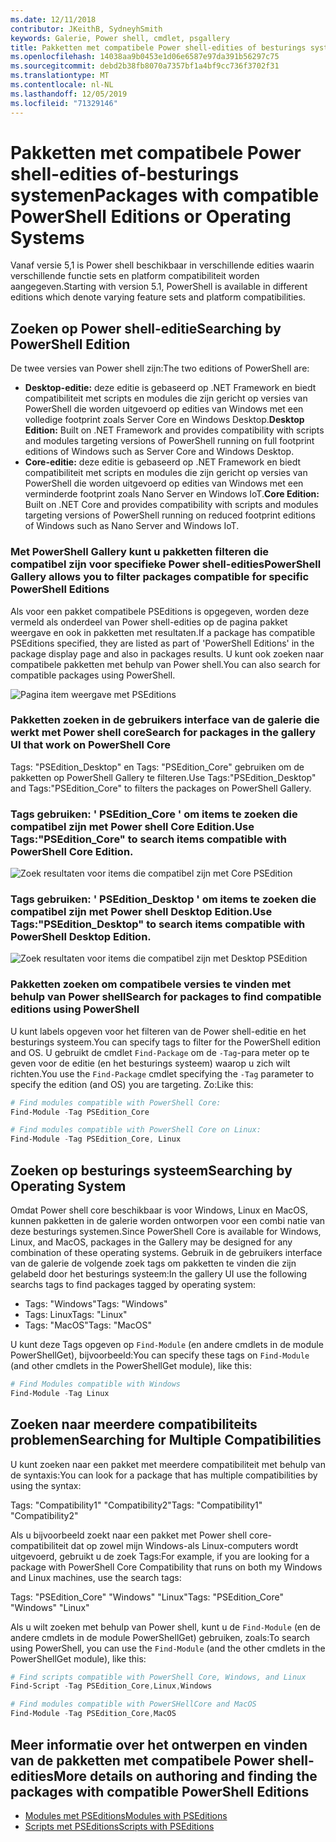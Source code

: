 ```yaml
---
ms.date: 12/11/2018
contributor: JKeithB, SydneyhSmith
keywords: Galerie, Power shell, cmdlet, psgallery
title: Pakketten met compatibele Power shell-edities of besturings systeem
ms.openlocfilehash: 14038aa9b0453e1d06e6587e97da391b56297c75
ms.sourcegitcommit: debd2b38fb8070a7357bf1a4bf9cc736f3702f31
ms.translationtype: MT
ms.contentlocale: nl-NL
ms.lasthandoff: 12/05/2019
ms.locfileid: "71329146"
---
```

# <a name="packages-with-compatible-powershell-editions-or-operating-systems"></a><span data-ttu-id="34407-103">Pakketten met compatibele Power shell-edities of-besturings systemen</span><span class="sxs-lookup"><span data-stu-id="34407-103">Packages with compatible PowerShell Editions or Operating Systems</span></span>

<span data-ttu-id="34407-104">Vanaf versie 5,1 is Power shell beschikbaar in verschillende edities waarin verschillende functie sets en platform compatibiliteit worden aangegeven.</span><span class="sxs-lookup"><span data-stu-id="34407-104">Starting with version 5.1, PowerShell is available in different editions which denote varying feature sets and platform compatibilities.</span></span>

## <a name="searching-by-powershell-edition"></a><span data-ttu-id="34407-105">Zoeken op Power shell-editie</span><span class="sxs-lookup"><span data-stu-id="34407-105">Searching by PowerShell Edition</span></span>

<span data-ttu-id="34407-106">De twee versies van Power shell zijn:</span><span class="sxs-lookup"><span data-stu-id="34407-106">The two editions of PowerShell are:</span></span>
- <span data-ttu-id="34407-107">**Desktop-editie:** deze editie is gebaseerd op .NET Framework en biedt compatibiliteit met scripts en modules die zijn gericht op versies van PowerShell die worden uitgevoerd op edities van Windows met een volledige footprint zoals Server Core en Windows Desktop.</span><span class="sxs-lookup"><span data-stu-id="34407-107">**Desktop Edition:** Built on .NET Framework and provides compatibility with scripts and modules targeting versions of PowerShell running on full footprint editions of Windows such as Server Core and Windows Desktop.</span></span>
- <span data-ttu-id="34407-108">**Core-editie:** deze editie is gebaseerd op .NET Framework en biedt compatibiliteit met scripts en modules die zijn gericht op versies van PowerShell die worden uitgevoerd op edities van Windows met een verminderde footprint zoals Nano Server en Windows IoT.</span><span class="sxs-lookup"><span data-stu-id="34407-108">**Core Edition:** Built on .NET Core and provides compatibility with scripts and modules targeting versions of PowerShell running on reduced footprint editions of Windows such as Nano Server and Windows IoT.</span></span>

### <a name="powershell-gallery-allows-you-to-filter-packages-compatible-for-specific-powershell-editions"></a><span data-ttu-id="34407-109">Met PowerShell Gallery kunt u pakketten filteren die compatibel zijn voor specifieke Power shell-edities</span><span class="sxs-lookup"><span data-stu-id="34407-109">PowerShell Gallery allows you to filter packages compatible for specific PowerShell Editions</span></span>

<span data-ttu-id="34407-110">Als voor een pakket compatibele PSEditions is opgegeven, worden deze vermeld als onderdeel van Power shell-edities op de pagina pakket weergave en ook in pakketten met resultaten.</span><span class="sxs-lookup"><span data-stu-id="34407-110">If a package has compatible PSEditions specified, they are listed as part of 'PowerShell Editions' in the package display page and also in packages results.</span></span>
<span data-ttu-id="34407-111">U kunt ook zoeken naar compatibele pakketten met behulp van Power shell.</span><span class="sxs-lookup"><span data-stu-id="34407-111">You can also search for compatible packages using PowerShell.</span></span>

![Pagina item weergave met PSEditions](../../Images/packagedisplaypagewithpseditions.PNG)

### <a name="search-for-packages-in-the-gallery-ui-that-work-on-powershell-core"></a><span data-ttu-id="34407-113">Pakketten zoeken in de gebruikers interface van de galerie die werkt met Power shell core</span><span class="sxs-lookup"><span data-stu-id="34407-113">Search for packages in the gallery UI that work on PowerShell Core</span></span>

<span data-ttu-id="34407-114">Tags: "PSEdition_Desktop" en Tags: "PSEdition_Core" gebruiken om de pakketten op PowerShell Gallery te filteren.</span><span class="sxs-lookup"><span data-stu-id="34407-114">Use Tags:"PSEdition_Desktop" and Tags:"PSEdition_Core" to filters the packages on PowerShell Gallery.</span></span>

### <a name="use-tagspsedition_core-to-search-items-compatible-with-powershell-core-edition"></a><span data-ttu-id="34407-115">Tags gebruiken: ' PSEdition_Core ' om items te zoeken die compatibel zijn met Power shell Core Edition.</span><span class="sxs-lookup"><span data-stu-id="34407-115">Use Tags:"PSEdition_Core" to search items compatible with PowerShell Core Edition.</span></span>

![Zoek resultaten voor items die compatibel zijn met Core PSEdition](../../Images/searchresultswithpseditions.PNG)

### <a name="use-tagspsedition_desktop-to-search-items-compatible-with-powershell-desktop-edition"></a><span data-ttu-id="34407-117">Tags gebruiken: ' PSEdition_Desktop ' om items te zoeken die compatibel zijn met Power shell Desktop Edition.</span><span class="sxs-lookup"><span data-stu-id="34407-117">Use Tags:"PSEdition_Desktop" to search items compatible with PowerShell Desktop Edition.</span></span>

![Zoek resultaten voor items die compatibel zijn met Desktop PSEdition](../../Images/searchresultswithpseditionsdesktop.PNG)

### <a name="search-for-packages-to-find-compatible-editions-using-powershell"></a><span data-ttu-id="34407-119">Pakketten zoeken om compatibele versies te vinden met behulp van Power shell</span><span class="sxs-lookup"><span data-stu-id="34407-119">Search for packages to find compatible editions using PowerShell</span></span>
<span data-ttu-id="34407-120">U kunt labels opgeven voor het filteren van de Power shell-editie en het besturings systeem.</span><span class="sxs-lookup"><span data-stu-id="34407-120">You can specify tags to filter for the PowerShell edition and OS.</span></span>
<span data-ttu-id="34407-121">U gebruikt de cmdlet `Find-Package` om de `-Tag`-para meter op te geven voor de editie (en het besturings systeem) waarop u zich wilt richten.</span><span class="sxs-lookup"><span data-stu-id="34407-121">You use the `Find-Package` cmdlet specifying the `-Tag` parameter to specify the edition (and OS) you are targeting.</span></span>
<span data-ttu-id="34407-122">Zo:</span><span class="sxs-lookup"><span data-stu-id="34407-122">Like this:</span></span>

```powershell
# Find modules compatible with PowerShell Core:
Find-Module -Tag PSEdition_Core

# Find modules compatible with PowerShell Core on Linux:
Find-Module -Tag PSEdition_Core, Linux
```

## <a name="searching-by-operating-system"></a><span data-ttu-id="34407-123">Zoeken op besturings systeem</span><span class="sxs-lookup"><span data-stu-id="34407-123">Searching by Operating System</span></span>

<span data-ttu-id="34407-124">Omdat Power shell core beschikbaar is voor Windows, Linux en MacOS, kunnen pakketten in de galerie worden ontworpen voor een combi natie van deze besturings systemen.</span><span class="sxs-lookup"><span data-stu-id="34407-124">Since PowerShell Core is available for Windows, Linux, and MacOS, packages in the Gallery may be designed for any combination of these operating systems.</span></span> <span data-ttu-id="34407-125">Gebruik in de gebruikers interface van de galerie de volgende zoek tags om pakketten te vinden die zijn gelabeld door het besturings systeem:</span><span class="sxs-lookup"><span data-stu-id="34407-125">In the gallery UI use the following searchs tags to find packages tagged by operating system:</span></span>

- <span data-ttu-id="34407-126">Tags: "Windows"</span><span class="sxs-lookup"><span data-stu-id="34407-126">Tags: "Windows"</span></span>
- <span data-ttu-id="34407-127">Tags: Linux</span><span class="sxs-lookup"><span data-stu-id="34407-127">Tags: "Linux"</span></span>
- <span data-ttu-id="34407-128">Tags: "MacOS"</span><span class="sxs-lookup"><span data-stu-id="34407-128">Tags: "MacOS"</span></span>

<span data-ttu-id="34407-129">U kunt deze Tags opgeven op `Find-Module` (en andere cmdlets in de module PowerShellGet), bijvoorbeeld:</span><span class="sxs-lookup"><span data-stu-id="34407-129">You can specify these tags on `Find-Module` (and other cmdlets in the PowerShellGet module), like this:</span></span>

```powershell
# Find Modules compatible with Windows
Find-Module -Tag Linux
```

## <a name="searching-for-multiple-compatibilities"></a><span data-ttu-id="34407-130">Zoeken naar meerdere compatibiliteits problemen</span><span class="sxs-lookup"><span data-stu-id="34407-130">Searching for Multiple Compatibilities</span></span>

<span data-ttu-id="34407-131">U kunt zoeken naar een pakket met meerdere compatibiliteit met behulp van de syntaxis:</span><span class="sxs-lookup"><span data-stu-id="34407-131">You can look for a package that has multiple compatibilities by using the syntax:</span></span>

<span data-ttu-id="34407-132">Tags: "Compatibility1" "Compatibility2"</span><span class="sxs-lookup"><span data-stu-id="34407-132">Tags: "Compatibility1" "Compatibility2"</span></span>

<span data-ttu-id="34407-133">Als u bijvoorbeeld zoekt naar een pakket met Power shell core-compatibiliteit dat op zowel mijn Windows-als Linux-computers wordt uitgevoerd, gebruikt u de zoek Tags:</span><span class="sxs-lookup"><span data-stu-id="34407-133">For example, if you are looking for a package with PowerShell Core Compatibility that runs on both my Windows and Linux machines, use the search tags:</span></span>

<span data-ttu-id="34407-134">Tags: "PSEdition_Core" "Windows" "Linux"</span><span class="sxs-lookup"><span data-stu-id="34407-134">Tags: "PSEdition_Core" "Windows" "Linux"</span></span>

<span data-ttu-id="34407-135">Als u wilt zoeken met behulp van Power shell, kunt u de `Find-Module` (en de andere cmdlets in de module PowerShellGet) gebruiken, zoals:</span><span class="sxs-lookup"><span data-stu-id="34407-135">To search using PowerShell, you can use the `Find-Module` (and the other cmdlets in the PowerShellGet module), like this:</span></span>

```powershell
# Find scripts compatible with PowerShell Core, Windows, and Linux
Find-Script -Tag PSEdition_Core,Linux,Windows

# Find modules compatible with PowerSHellCore and MacOS
Find-Module -Tag PSEdition_Core,MacOS
```

## <a name="more-details-on-authoring-and-finding-the-packages-with-compatible-powershell-editions"></a><span data-ttu-id="34407-136">Meer informatie over het ontwerpen en vinden van de pakketten met compatibele Power shell-edities</span><span class="sxs-lookup"><span data-stu-id="34407-136">More details on authoring and finding the packages with compatible PowerShell Editions</span></span>

- [<span data-ttu-id="34407-137">Modules met PSEditions</span><span class="sxs-lookup"><span data-stu-id="34407-137">Modules with PSEditions</span></span>](../../concepts/module-psedition-support.md)
- [<span data-ttu-id="34407-138">Scripts met PSEditions</span><span class="sxs-lookup"><span data-stu-id="34407-138">Scripts with PSEditions</span></span>](../../concepts/script-psedition-support.md)
